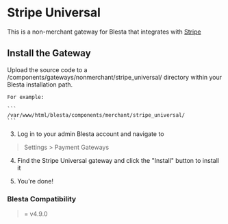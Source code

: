 # Stripe Universal

This is a non-merchant gateway for Blesta that integrates with [Stripe](https://stripe.com/)

## Install the Gateway

Upload the source code to a /components/gateways/nonmerchant/stripe_universal/ directory within
your Blesta installation path.

    For example:

    ```
    /var/www/html/blesta/components/merchant/stripe_universal/
    ```

3. Log in to your admin Blesta account and navigate to
> Settings > Payment Gateways

4. Find the Stripe Universal gateway and click the "Install" button to install it

5. You're done!

### Blesta Compatibility

>= v4.9.0